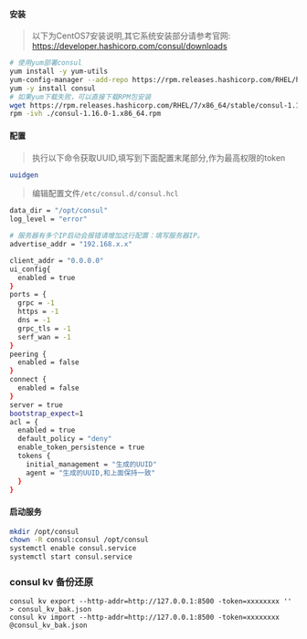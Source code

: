 #### 安装
> 以下为CentOS7安装说明,其它系统安装部分请参考官网:
> https://developer.hashicorp.com/consul/downloads
```bash
# 使用yum部署consul
yum install -y yum-utils
yum-config-manager --add-repo https://rpm.releases.hashicorp.com/RHEL/hashicorp.repo
yum -y install consul
# 如果yum下载失败，可以直接下载RPM包安装
wget https://rpm.releases.hashicorp.com/RHEL/7/x86_64/stable/consul-1.16.0-1.x86_64.rpm
rpm -ivh ./consul-1.16.0-1.x86_64.rpm
``` 

#### 配置
> 执行以下命令获取UUID,填写到下面配置末尾部分,作为最高权限的token
```bash
uuidgen
```
> 编辑配置文件`/etc/consul.d/consul.hcl`
```bash
data_dir = "/opt/consul"
log_level = "error"

# 服务器有多个IP启动会报错请增加这行配置：填写服务器IP。
advertise_addr = "192.168.x.x"

client_addr = "0.0.0.0"
ui_config{
  enabled = true
}
ports = {
  grpc = -1
  https = -1
  dns = -1
  grpc_tls = -1
  serf_wan = -1
}
peering {
  enabled = false
}
connect {
  enabled = false
}
server = true
bootstrap_expect=1
acl = {
  enabled = true
  default_policy = "deny"
  enable_token_persistence = true
  tokens {
    initial_management = "生成的UUID"
    agent = "生成的UUID,和上面保持一致"
  }
}
```

#### 启动服务

```bash
mkdir /opt/consul
chown -R consul:consul /opt/consul
systemctl enable consul.service
systemctl start consul.service
```

### consul kv 备份还原
```
consul kv export --http-addr=http://127.0.0.1:8500 -token=xxxxxxxx '' > consul_kv_bak.json
consul kv import --http-addr=http://127.0.0.1:8500 -token=xxxxxxxx @consul_kv_bak.json
```
